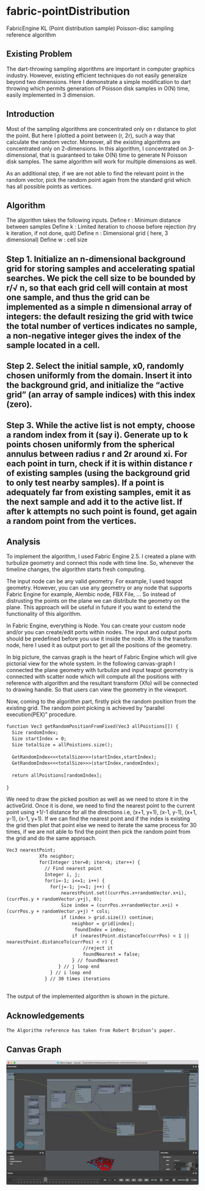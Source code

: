 # fabric-pointDistribution
FabricEngine KL (Point distribution sample)
Poisson-disc sampling reference algorithm



## Existing Problem

The dart-throwing sampling algorithms are important in computer graphics industry. However, existing efficient techniques do not easily generalize beyond two dimensions. Here I demonstrate a simple modification to dart throwing which permits generation of Poisson disk samples in O(N) time, easily implemented in 3 dimension.

## Introduction

Most of the sampling algorithms are concentrated only on r distance to plot the point. But here I plotted a point between (r, 2r), such a way that calculate the random vector. Moreover, all the existing algorithms are concentrated only on 2-dimensions. In this algorithm, I concentrated on 3-dimensional, that is guaranteed to take O(N) time to generate N Poisson disk samples. The same algorithm will work for multiple dimensions as well.

As an additional step, if we are not able to find the relevant point in the random vector, pick the random point again from the standard grid which has all possible points as vertices.

## Algorithm

The algorithm takes the following inputs.
Define r : Minimum distance between samples
Define k : Limited iteration to choose before rejection (try k iteration, if not done, quit) 
Define n : Dimensional grid ( here, 3 dimensional)
Define w : cell size

## Step 1. Initialize an n-dimensional background grid for storing samples and accelerating spatial searches. We pick the cell size to be bounded by r/√ n, so that each grid cell will contain at most one sample, and thus the grid can be implemented as a simple n dimensional array of integers: the default resizing the grid with twice the total number of vertices indicates no sample, a non-negative integer gives the index of the sample located in a cell. 

## Step 2. Select the initial sample, x0, randomly chosen uniformly from the domain. Insert it into the background grid, and initialize the “active grid” (an array of sample indices) with this index (zero). 

## Step 3. While the active list is not empty, choose a random index from it (say i). Generate up to k points chosen uniformly from the spherical annulus between radius r and 2r around xi. For each point in turn, check if it is within distance r of existing samples (using the background grid to only test nearby samples). If a point is adequately far from existing samples, emit it as the next sample and add it to the active list. If after k attempts no such point is found, get again a random point from the vertices.




## Analysis

To implement the algorithm, I used Fabric Engine 2.5. I created a plane with turbulize geometry and connect this node with time line. So, whenever the timeline changes, the algorithm starts fresh computing.



The input node can be any valid geometry. For example, I used teapot geometry. However, you can use any geometry or any node that supports Fabric Engine for example, Alembic node, FBX File, … So instead of distrusting the points on the plane we can distribute the geometry on the plane. This approach will be useful in future if you want to extend the functionality of this algorithm.

In Fabric Engine, everything is Node. You can create your custom node and/or you can create/edit ports within nodes. The input and output ports should be predefined before you use it inside the node. Xfo is the transform node, here I used it as output port to get all the positions of the geometry.





In big picture, the canvas graph is the heart of Fabric Engine which will give pictorial view for the whole system. In the following canvas-graph I connected the plane geometry with turbulize and input teapot geometry is connected with scatter node which will compute all the positions with reference with algorithm and the resultant transform (Xfo) will be connected to drawing handle. So that users can view the geometry in the viewport.



Now, coming to the algorithm part, firstly pick the random position from the existing grid. The random point picking is achieved by “parallel execution(PEX)” procedure.
```
function Vec3 getRandomPositionFromFixed(Vec3 allPoistions[]) {
  Size randomIndex;
  Size startIndex = 0;
  Size totalSize = allPoistions.size();
  
  GetRandomIndex<<<totalSize>>>(startIndex,startIndex);  
  GetRandomIndex<<<totalSize>>>(startIndex,randomIndex);
 
  return allPoistions[randomIndex];

}
```

We need to draw the picked position as well as we need to store it in the activeGrid. Once it is done, we need to find the nearest point to the current point using +1/-1 distance for all the directions i.e, (x+1, y+1), (x-1, y-1), (x+1, y-1), (x-1, y+1). If we can find the nearest point and if the index is existing the grid then plot that point else we need to iterate the same process for 30 times, if we are not able to find the point then pick the random point from the grid and do the same approach.
```
Vec3 nearestPoint;
            Xfo neighbor;
            for(Integer iter=0; iter<k; iter++) {
              // Find nearest point
              Integer i, j;
              for(i=-1; i<=1; i++) {
                for(j=-1; j<=1; j++) {
                    nearestPoint.set((currPos.x+randomVector.x+i), (currPos.y + randomVector.y+j), 0);
                    Size index = (currPos.x+randomVector.x+i) + (currPos.y + randomVector.y+j) * cols;
                    if (index > grid.size()) continue;
                        neighbor = grid[index];
                         foundIndex = index; 
                        if (nearestPoint.distanceTo(currPos) < 1 || nearestPoint.distanceTo(currPos) < r) {
                            //reject it
                            foundNearest = false;
                        } // foundNearest
                   } // j loop end
                } // i loop end
              } // 30 times iterations
              
```
The output of the implemented algorithm is shown in the picture. 


## Acknowledgements
	The Algorithm reference has taken from Robert Bridson‘s paper.

## Canvas Graph
![ ](canvas.graph.jpg)
